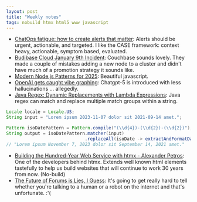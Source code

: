 ```yaml
---
layout: post
title: "Weekly notes"
tags: nobuild htmx html5 www javascript
---
```


* [ChatOps fatigue: how to create alerts that matter](https://www.tines.com/blog/chatops-fatigue-how-to-create-alerts-that-matter/): Alerts should be urgent, actionable, and targeted. I like the CASE framework: context heavy, actionable, symptom based, evaluated.
* [Budibase Cloud January 9th Incident](https://budibase.com/blog/updates/2024/2024-01-09-incident/): Couchbase sounds lovely. They made a couple of mistakes adding a new node to a cluster and didn't have much of a promotion strategy it sounds like.
* [Modern Node.js Patterns for 2025](https://kashw1n.com/blog/nodejs-2025/): Beautiful javascript.
* [OpenAI gets caught vibe graphing](https://www.theverge.com/news/756444/openai-gpt-5-vibe-graphing-chart-crime): Chatgpt-5 is introduced with less hallucinations ... allegedly.
* [Java Regex: Dynamic Replacements with Lambda Expressions](https://blog.rweisleder.de/posts/java-regex-dynamic-replacement/): Java regex can match and replace multiple match groups within a string.

```java
Locale locale = Locale.US;
String input = "Lorem ipsum 2023-11-07 dolor sit 2021-09-14 amet.";

Pattern isoDatePattern = Pattern.compile("(\\d{4})-(\\d{2})-(\\d{2})");
String output = isoDatePattern.matcher(input)
                              .replaceAll(isoDate -> extractAndFormatDateWithLocale(isoDate, locale));
// "Lorem ipsum November 7, 2023 dolor sit September 14, 2021 amet."
```

* [Building the Hundred-Year Web Service with htmx - Alexander Petros](https://www.youtube.com/watch?v=lASLZ9TgXyc): One of the developers behind htmx. Extends well known html elements tastefully to help us build websites that will continue to work 30 years from now. (No-build)
* [The Future of Forums is Lies, I Guess](https://aphyr.com/posts/389-the-future-of-forums-is-lies-i-guess): It's going to get really hard to tell whether you're talking to a human or a robot on the internet and that's unfortunate. :'(
